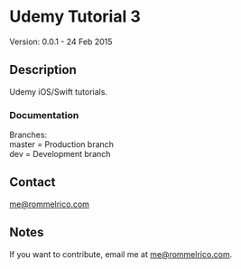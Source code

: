 # Udemy Tutorial 3

Version: 0.0.1 - 24 Feb 2015

## Description

Udemy iOS/Swift tutorials.

### Documentation
Branches:  
master = Production branch  
dev = Development branch  

## Contact

<me@rommelrico.com>

## Notes

If you want to contribute, email me at <me@rommelrico.com>.
